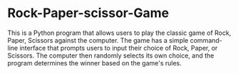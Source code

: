 # Rock-Paper-scissor-Game
This is a Python program that allows users to play the classic game of Rock, Paper, Scissors against the computer. The game has a simple command-line interface that prompts users to input their choice of Rock, Paper, or Scissors. The computer then randomly selects its own choice, and the program determines the winner based on the game's rules.
